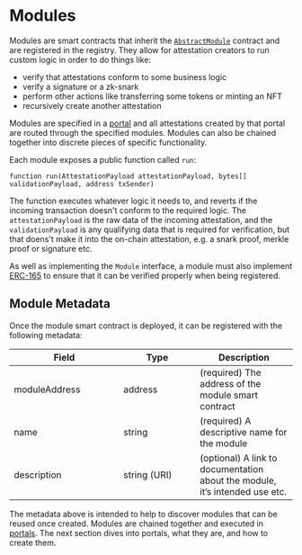 # Modules

Modules are smart contracts that inherit the [`AbstractModule`](https://github.com/Consensys/linea-attestation-registry/blob/dev/src/interface/AbstractModule.sol) contract and are registered in the registry.  They allow for attestation creators to run custom logic in order to do things like:

* verify that attestations conform to some business logic
* verify a signature or a zk-snark
* perform other actions like transferring some tokens or minting an NFT
* recursively create another attestation

Modules are specified in a [portal](portals.md) and all attestations created by that portal are routed through the specified modules.  Modules can also be chained together into discrete pieces of specific functionality.

Each module exposes a public function called `run`:

`function run(AttestationPayload attestationPayload, bytes[] validationPayload, address txSender)`

The function executes whatever logic it needs to, and reverts if the incoming transaction doesn't conform to the required logic.  The `attestationPayload` is the raw data of the incoming attestation, and the `validationPayload` is any qualifying data that is required for verification, but that doens't make it into the on-chain attestation, e.g. a snark proof, merkle proof or signature etc.

As well as implementing the `Module` interface, a module must also implement [ERC-165](https://eips.ethereum.org/EIPS/eip-165) to ensure that it can be verified properly when being registered.

## Module Metadata

Once the module smart contract is deployed, it can be registered with the following metadata:

<table><thead><tr><th width="179">Field</th><th width="120">Type</th><th>Description</th></tr></thead><tbody><tr><td>moduleAddress</td><td>address</td><td>(required) The address of the module smart contract</td></tr><tr><td>name</td><td>string</td><td>(required) A descriptive name for the module</td></tr><tr><td>description</td><td>string (URI)</td><td>(optional) A link to documentation about the module, it’s intended use etc.</td></tr></tbody></table>

The metadata above is intended to help to discover modules that can be reused once created.  Modules are chained together and executed in [portals](portals.md).  The next section dives into portals, what they are, and how to create them.
